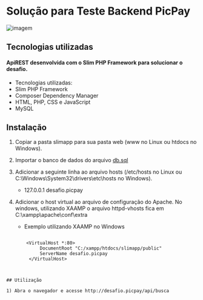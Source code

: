 # Solução para Teste Backend PicPay

![imagem](https://i.imgur.com/t4fArwp.jpg)


## Tecnologias utilizadas

 #### ApiREST desenvolvida com o Slim PHP Framework para solucionar o desafio.
- Tecnologias utilizadas:
- Slim PHP Framework
- Composer Dependency Manager
- HTML, PHP, CSS e JavaScript
- MySQL

## Instalação

1) Copiar a pasta slimapp para sua pasta web (www no Linux ou htdocs no Windows).
2) Importar o banco de dados do arquivo [db.sql](http://www.mediafire.com/file/n3z6ee4kjtir0gy/db.rar)
3) Adicionar a seguinte linha ao arquivo hosts (/etc/hosts no Linux ou C:\Windows\System32\drivers\etc\hosts no Windows).
   - 127.0.0.1 desafio.picpay


4) Adicionar o host virtual ao arquivo de configuração do Apache. No windows, utilizando XAAMP o arquivo httpd-vhosts fica em C:\xampp\apache\conf\extra

   - Exemplo utilizando XAAMP no Windows
   
   ```
   
       <VirtualHost *:80>
            DocumentRoot "C:/xampp/htdocs/slimapp/public"
            ServerName desafio.picpay
        </VirtualHost>
    
  ```

## Utilização

1) Abra o navegador e acesse http://desafio.picpay/api/busca
